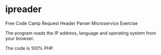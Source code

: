 # ipreader

Free Code Camp Request Header Parser Microservice Exercise

The program reads the IP address, language and operating system from your browser.

The code is 100% PHP.
